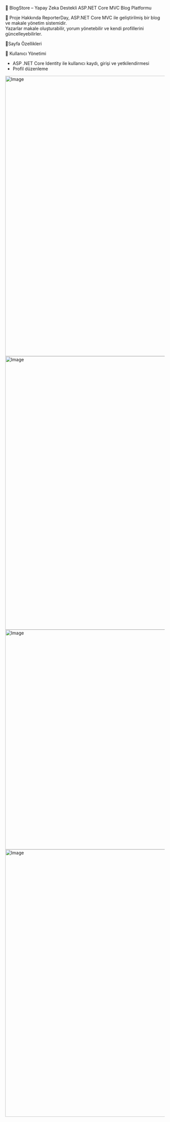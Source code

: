 📖 BlogStore – Yapay Zeka Destekli ASP.NET Core MVC Blog Platformu

📖 Proje Hakkında
ReporterDay, ASP.NET Core MVC ile geliştirilmiş bir blog ve makale yönetim sistemidir.  
Yazarlar makale oluşturabilir, yorum yönetebilir ve kendi profillerini güncelleyebilirler.

🚀Sayfa Özellikleri

👤 Kullanıcı Yönetimi

* ASP .NET Core Identity ile kullanıcı kaydı, girişi ve yetkilendirmesi
* Profil düzenleme

<img width="1523" height="884" alt="Image" src="https://github.com/user-attachments/assets/fe23257d-6323-4541-95ac-22b89d8beddb" />

<img width="1624" height="862" alt="Image" src="https://github.com/user-attachments/assets/d88c5816-ffac-4504-bad3-0f3f0b65c3f5" />

<img width="660" height="693" alt="Image" src="https://github.com/user-attachments/assets/10f1339b-5169-4a97-9af7-e9a9920a0b0a" />

<img width="679" height="843" alt="Image" src="https://github.com/user-attachments/assets/b4775ee0-a5e1-4ae3-b6f8-c2419180f325" />
